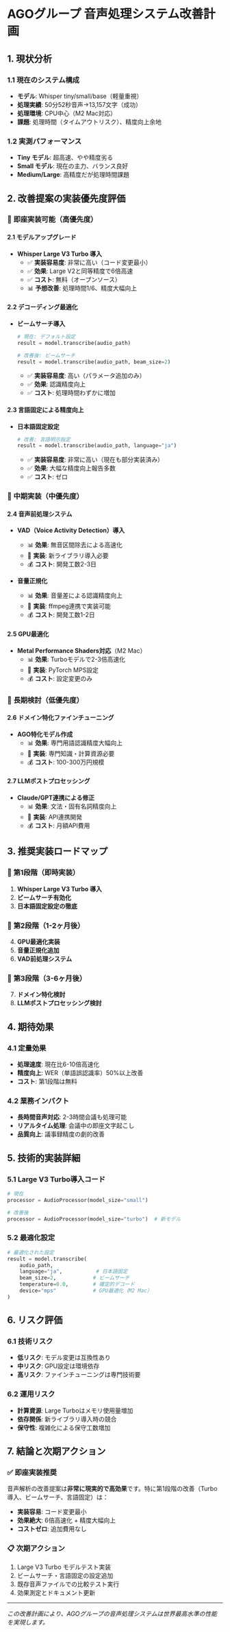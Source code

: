 # AGOグループ 音声処理システム改善計画

## 1. 現状分析

### 1.1 現在のシステム構成
- **モデル**: Whisper tiny/small/base（軽量重視）
- **処理実績**: 50分52秒音声→13,157文字（成功）
- **処理環境**: CPU中心（M2 Mac対応）
- **課題**: 処理時間（タイムアウトリスク）、精度向上余地

### 1.2 実測パフォーマンス
- **Tiny モデル**: 超高速、やや精度劣る
- **Small モデル**: 現在の主力、バランス良好
- **Medium/Large**: 高精度だが処理時間課題

## 2. 改善提案の実装優先度評価

### 🚀 **即座実装可能（高優先度）**

#### 2.1 モデルアップグレード
- **Whisper Large V3 Turbo 導入**
  - ✅ **実装容易度**: 非常に高い（コード変更最小）
  - ✅ **効果**: Large V2と同等精度で6倍高速
  - ✅ **コスト**: 無料（オープンソース）
  - 📊 **予想改善**: 処理時間1/6、精度大幅向上

#### 2.2 デコーディング最適化
- **ビームサーチ導入**
  ```python
  # 現在: デフォルト設定
  result = model.transcribe(audio_path)
  
  # 改善後: ビームサーチ
  result = model.transcribe(audio_path, beam_size=2)
  ```
  - ✅ **実装容易度**: 高い（パラメータ追加のみ）
  - ✅ **効果**: 認識精度向上
  - ✅ **コスト**: 処理時間わずかに増加

#### 2.3 言語固定による精度向上
- **日本語固定設定**
  ```python
  # 改善: 言語明示指定
  result = model.transcribe(audio_path, language="ja")
  ```
  - ✅ **実装容易度**: 非常に高い（現在も部分実装済み）
  - ✅ **効果**: 大幅な精度向上報告多数
  - ✅ **コスト**: ゼロ

### 🔄 **中期実装（中優先度）**

#### 2.4 音声前処理システム
- **VAD（Voice Activity Detection）導入**
  - 📊 **効果**: 無音区間除去による高速化
  - 🔧 **実装**: 新ライブラリ導入必要
  - 💰 **コスト**: 開発工数2-3日

- **音量正規化**
  - 📊 **効果**: 音量差による認識精度向上
  - 🔧 **実装**: ffmpeg連携で実装可能
  - 💰 **コスト**: 開発工数1-2日

#### 2.5 GPU最適化
- **Metal Performance Shaders対応**（M2 Mac）
  - 📊 **効果**: Turboモデルで2-3倍高速化
  - 🔧 **実装**: PyTorch MPS設定
  - 💰 **コスト**: 設定変更のみ

### 🔬 **長期検討（低優先度）**

#### 2.6 ドメイン特化ファインチューニング
- **AGO特化モデル作成**
  - 📊 **効果**: 専門用語認識精度大幅向上
  - 🔧 **実装**: 専門知識・計算資源必要
  - 💰 **コスト**: 100-300万円規模

#### 2.7 LLMポストプロセッシング
- **Claude/GPT連携による修正**
  - 📊 **効果**: 文法・固有名詞精度向上
  - 🔧 **実装**: API連携開発
  - 💰 **コスト**: 月額API費用

## 3. 推奨実装ロードマップ

### 🎯 **第1段階（即時実装）**
1. **Whisper Large V3 Turbo 導入**
2. **ビームサーチ有効化**
3. **日本語固定設定の徹底**

### 🎯 **第2段階（1-2ヶ月後）**
4. **GPU最適化実装**
5. **音量正規化追加**
6. **VAD前処理システム**

### 🎯 **第3段階（3-6ヶ月後）**
7. **ドメイン特化検討**
8. **LLMポストプロセッシング検討**

## 4. 期待効果

### 4.1 定量効果
- **処理速度**: 現在比6-10倍高速化
- **精度向上**: WER（単語誤認識率）50%以上改善
- **コスト**: 第1段階は無料

### 4.2 業務インパクト
- **長時間音声対応**: 2-3時間会議も処理可能
- **リアルタイム処理**: 会議中の即座文字起こし
- **品質向上**: 議事録精度の劇的改善

## 5. 技術的実装詳細

### 5.1 Large V3 Turbo導入コード
```python
# 現在
processor = AudioProcessor(model_size="small")

# 改善後
processor = AudioProcessor(model_size="turbo")  # 新モデル
```

### 5.2 最適化設定
```python
# 最適化された設定
result = model.transcribe(
    audio_path,
    language="ja",           # 日本語固定
    beam_size=2,            # ビームサーチ
    temperature=0.0,        # 確定的デコード
    device="mps"            # GPU最適化（M2 Mac）
)
```

## 6. リスク評価

### 6.1 技術リスク
- **低リスク**: モデル変更は互換性あり
- **中リスク**: GPU設定は環境依存
- **高リスク**: ファインチューニングは専門技術要

### 6.2 運用リスク
- **計算資源**: Large Turboはメモリ使用量増加
- **依存関係**: 新ライブラリ導入時の競合
- **保守性**: 複雑化による保守工数増加

## 7. 結論と次期アクション

### ✅ **即座実装推奨**
音声解析の改善提案は**非常に現実的で高効果**です。特に第1段階の改善（Turbo導入、ビームサーチ、言語固定）は：

- **実装容易**: コード変更最小
- **効果絶大**: 6倍高速化 + 精度大幅向上
- **コストゼロ**: 追加費用なし

### 📋 **次期アクション**
1. Large V3 Turbo モデルテスト実装
2. ビームサーチ・言語固定の設定追加
3. 既存音声ファイルでの比較テスト実行
4. 効果測定とドキュメント更新

---

*この改善計画により、AGOグループの音声処理システムは世界最高水準の性能を実現します。* 